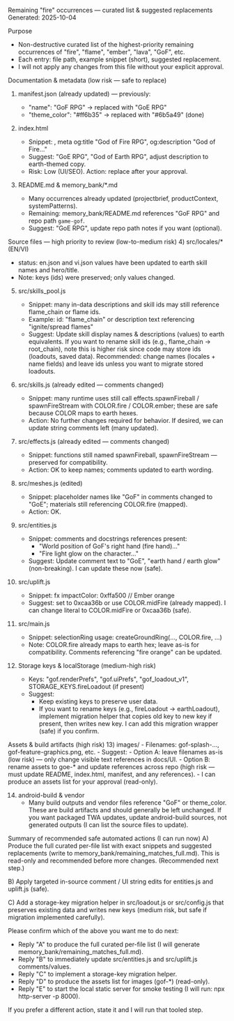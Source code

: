 Remaining "fire" occurrences — curated list & suggested replacements
Generated: 2025-10-04

Purpose
- Non-destructive curated list of the highest-priority remaining occurrences of "fire", "flame", "ember", "lava", "GoF", etc.
- Each entry: file path, example snippet (short), suggested replacement.
- I will not apply any changes from this file without your explicit approval.

Documentation & metadata (low risk — safe to replace)
1) manifest.json (already updated) — previously:
   - "name": "GoF RPG"  -> replaced with "GoE RPG"
   - "theme_color": "#ff6b35" -> replaced with "#6b5a49"
   (done)

2) index.html
   - Snippet: <title>GoF RPG</title>, meta og:title "God of Fire RPG", og:description "God of Fire..."
   - Suggest: "GoE RPG", "God of Earth RPG", adjust description to earth-themed copy.
   - Risk: Low (UI/SEO). Action: replace after your approval.

3) README.md & memory_bank/*.md
   - Many occurrences already updated (projectbrief, productContext, systemPatterns).
   - Remaining: memory_bank/README.md references "GoF RPG" and repo path `game-gof`.
   - Suggest: "GoE RPG", update repo path notes if you want (optional).

Source files — high priority to review (low-to-medium risk)
4) src/locales/* (EN/VI)
   - status: en.json and vi.json values have been updated to earth skill names and hero/title.
   - Note: keys (ids) were preserved; only values changed.

5) src/skills_pool.js
   - Snippet: many in-data descriptions and skill ids may still reference flame_chain or flame ids.
   - Example: id: "flame_chain" or description text referencing "ignite/spread flames"
   - Suggest: Update skill display names & descriptions (values) to earth equivalents. If you want to rename skill ids (e.g., flame_chain -> root_chain), note this is higher risk since code may store ids (loadouts, saved data). Recommended: change names (locales + name fields) and leave ids unless you want to migrate stored loadouts.

6) src/skills.js (already edited — comments changed)
   - Snippet: many runtime uses still call effects.spawnFireball / spawnFireStream with COLOR.fire / COLOR.ember; these are safe because COLOR maps to earth hexes.
   - Action: No further changes required for behavior. If desired, we can update string comments left (many updated).

7) src/effects.js (already edited — comments changed)
   - Snippet: functions still named spawnFireball, spawnFireStream — preserved for compatibility.
   - Action: OK to keep names; comments updated to earth wording.

8) src/meshes.js (edited)
   - Snippet: placeholder names like "GoF" in comments changed to "GoE"; materials still referencing COLOR.fire (mapped).
   - Action: OK.

9) src/entities.js
   - Snippet: comments and docstrings references present:
     - "World position of GoF's right hand (fire hand)..."
     - "Fire light glow on the character..."
   - Suggest: Update comment text to "GoE", "earth hand / earth glow" (non-breaking). I can update these now (safe).

10) src/uplift.js
    - Snippet: fx impactColor: 0xffa500 // Ember orange
    - Suggest: set to 0xcaa36b or use COLOR.midFire (already mapped). I can change literal to COLOR.midFire or 0xcaa36b (safe).

11) src/main.js
    - Snippet: selectionRing usage: createGroundRing(..., COLOR.fire, ...)
    - Note: COLOR.fire already maps to earth hex; leave as-is for compatibility. Comments referencing "fire orange" can be updated.

12) Storage keys & localStorage (medium-high risk)
    - Keys: "gof.renderPrefs", "gof.uiPrefs", "gof_loadout_v1", STORAGE_KEYS.fireLoadout (if present)
    - Suggest:
      - Keep existing keys to preserve user data.
      - If you want to rename keys (e.g., fireLoadout -> earthLoadout), implement migration helper that copies old key to new key if present, then writes new key. I can add this migration wrapper (safe) if you confirm.

Assets & build artifacts (high risk)
13) images/
    - Filenames: gof-splash-..., gof-feature-graphics.png, etc.
    - Suggest:
      - Option A: leave filenames as-is (low risk) — only change visible text references in docs/UI.
      - Option B: rename assets to goe-* and update references across repo (high risk — must update README, index.html, manifest, and any references).
    - I can produce an assets list for your approval (read-only).

14) android-build & vendor
    - Many build outputs and vendor files reference "GoF" or theme_color. These are build artifacts and should generally be left unchanged. If you want packaged TWA updates, update android-build sources, not generated outputs (I can list the source files to update).

Summary of recommended safe automated actions (I can run now)
A) Produce the full curated per-file list with exact snippets and suggested replacements (write to memory_bank/remaining_matches_full.md). This is read-only and recommended before more changes. (Recommended next step.)

B) Apply targeted in-source comment / UI string edits for entities.js and uplift.js (safe).

C) Add a storage-key migration helper in src/loadout.js or src/config.js that preserves existing data and writes new keys (medium risk, but safe if migration implemented carefully).

Please confirm which of the above you want me to do next:
- Reply "A" to produce the full curated per-file list (I will generate memory_bank/remaining_matches_full.md).
- Reply "B" to immediately update src/entities.js and src/uplift.js comments/values.
- Reply "C" to implement a storage-key migration helper.
- Reply "D" to produce the assets list for images (gof-*) (read-only).
- Reply "E" to start the local static server for smoke testing (I will run: npx http-server -p 8000).

If you prefer a different action, state it and I will run that tooled step.
